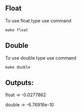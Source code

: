 ## Float
To use float type use command
```
make float
```

## Double
To use double type use command
```
make double
```

## Outputs:
float   ->   -0.0277862

double  ->   -6.76916e-10
